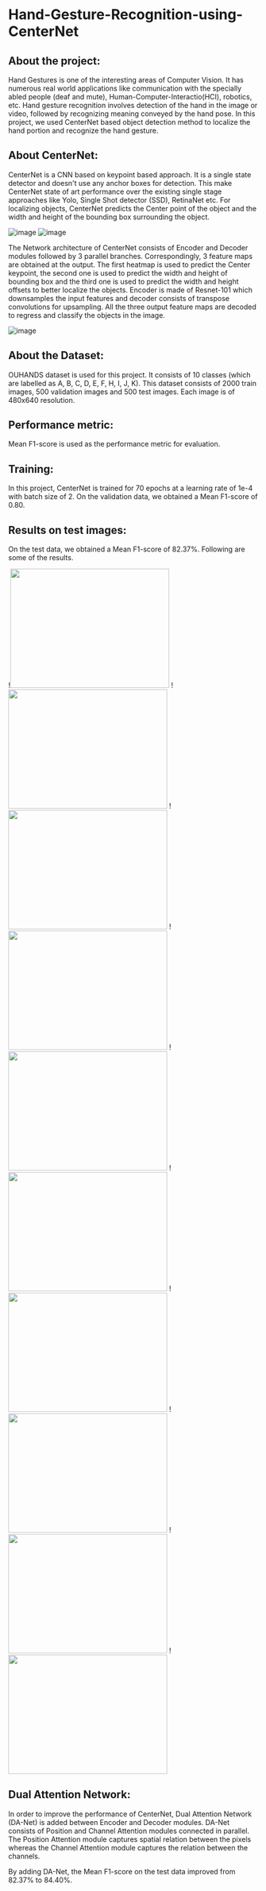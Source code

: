 # Hand-Gesture-Recognition-using-CenterNet

## About the project:
Hand Gestures is one of the interesting areas of Computer Vision. It has numerous real world applications like communication with the specially abled people (deaf and mute), Human-Computer-Interactio(HCI), robotics, etc. Hand gesture recognition involves detection of the hand in the image or video, followed by recognizing meaning conveyed by the hand pose. In this project, we used CenterNet based object detection method to localize the hand portion and recognize the hand gesture.


## About CenterNet:
CenterNet is a CNN based on keypoint based approach. It is a single state detector and doesn't use any anchor boxes for detection. This make CenterNet state of art performance over the existing single stage approaches like Yolo, Single Shot detector (SSD), RetinaNet etc. For localizing objects, CenterNet predicts the Center point of the object and the width and height of the bounding box surrounding the object.

![image](https://user-images.githubusercontent.com/83395271/167784242-60fcee2b-1937-42c6-bd45-363382a7163d.png)
![image](https://user-images.githubusercontent.com/83395271/167784287-4abecffc-b996-4b83-90d1-757279ac8135.png)


The Network architecture of CenterNet consists of Encoder and Decoder modules followed by 3 parallel branches. Correspondingly, 3 feature maps are obtained at the output. The first heatmap is used to predict the Center keypoint, the second one is used to predict the width and height of bounding box and the third one is used to predict the width and height offsets to better localize the objects. Encoder is made of Resnet-101 which downsamples the input features and decoder consists of transpose convolutions for upsampling. All the three output feature maps are decoded to regress and classify the objects in the image.

![image](https://user-images.githubusercontent.com/83395271/167829434-0cf658e8-a566-4655-a7ea-e1ca13189a38.png)



## About the Dataset:
OUHANDS dataset is used for this project. It consists of 10 classes (which are labelled as A, B, C, D, E, F, H, I, J, K). This dataset consists of 2000 train images, 500 validation images and 500 test images. Each image is of 480x640 resolution.


## Performance metric:
Mean F1-score is used as the performance metric for evaluation.


## Training:
In this project, CenterNet is trained for 70 epochs at a learning rate of 1e-4 with batch size of 2. On the validation data, we obtained a Mean F1-score of 0.80.


## Results on test images:
On the test data, we obtained a Mean F1-score of 82.37%. Following are some of the results.

!<img src="https://user-images.githubusercontent.com/83395271/167828331-9948b2cc-22be-48bd-99ad-b78d2dd33fe6.png" width="320" height="240">
!<img src="https://user-images.githubusercontent.com/83395271/167828375-cabd1ff4-4a13-4e4f-b06f-c730943d6e4a.png" width="320" height="240">
!<img src="https://user-images.githubusercontent.com/83395271/167828418-c4bb9935-7866-4bbd-b83b-47e8c5220dab.png" width="320" height="240">
!<img src="https://user-images.githubusercontent.com/83395271/167828453-33c06519-8982-47dd-9e90-fa0f7d792c30.png" width="320" height="240">
!<img src="https://user-images.githubusercontent.com/83395271/167828481-4c965845-fb60-4a33-9887-663d30ebaebe.png" width="320" height="240">
!<img src="https://user-images.githubusercontent.com/83395271/167828500-c16b6c69-e43b-4cee-b6a2-53be9cb09021.png" width="320" height="240">
!<img src="https://user-images.githubusercontent.com/83395271/167828599-25ea7db7-e9d1-4066-bec4-4c8eefe5a8de.png" width="320" height="240">
!<img src="https://user-images.githubusercontent.com/83395271/167828662-12d04b31-8007-4231-b08a-d19898d4dbc2.png" width="320" height="240">
!<img src="https://user-images.githubusercontent.com/83395271/167828707-eb8a073b-7951-467f-add1-8f36b4841005.png" width="320" height="240">
!<img src="https://user-images.githubusercontent.com/83395271/167828752-eddbd414-7981-4c4a-98c5-556980c7c392.png" width="320" height="240">




## Dual Attention Network:
In order to improve the performance of CenterNet, Dual Attention Network (DA-Net) is added between Encoder and Decoder modules. DA-Net consists of Position and Channel Attention modules connected in parallel. The Position Attention module captures spatial relation between the pixels whereas the Channel Attention module captures the relation between the channels.

By adding DA-Net, the Mean F1-score on the test data improved from 82.37% to 84.40%.
